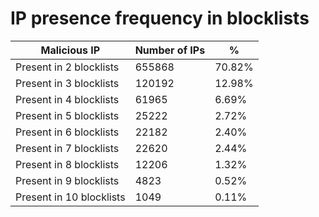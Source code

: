# IP presence frequency in blocklists
| Malicious IP | Number of IPs | % |
|----|----|----|
| Present in 2 blocklists | 655868 | 70.82% |
| Present in 3 blocklists | 120192 | 12.98% |
| Present in 4 blocklists | 61965 | 6.69% |
| Present in 5 blocklists | 25222 | 2.72% |
| Present in 6 blocklists | 22182 | 2.40% |
| Present in 7 blocklists | 22620 | 2.44% |
| Present in 8 blocklists | 12206 | 1.32% |
| Present in 9 blocklists | 4823 | 0.52% |
| Present in 10 blocklists | 1049 | 0.11% |
